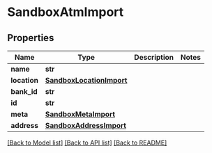 # SandboxAtmImport

## Properties
Name | Type | Description | Notes
------------ | ------------- | ------------- | -------------
**name** | **str** |  | 
**location** | [**SandboxLocationImport**](SandboxLocationImport.md) |  | 
**bank_id** | **str** |  | 
**id** | **str** |  | 
**meta** | [**SandboxMetaImport**](SandboxMetaImport.md) |  | 
**address** | [**SandboxAddressImport**](SandboxAddressImport.md) |  | 

[[Back to Model list]](../README.md#documentation-for-models) [[Back to API list]](../README.md#documentation-for-api-endpoints) [[Back to README]](../README.md)


